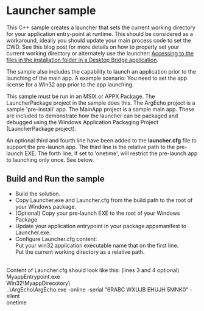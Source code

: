 ﻿# Launcher sample

This C++ sample creates a launcher that sets the current working directory for your application entry-point at runtime. This should be considered as a workaround, ideally you should update your main process code to set the CWD. 
See this blog post for more details on how to properly set your current working directory or alternately use the launcher: [Accessing to the files in the installation folder in a Desktop Bridge application](http://blogs.msdn.microsoft.com/appconsult/2017/06/23/accessing-to-the-files-in-the-installation-folder-in-a-desktop-bridge-application/).

The sample also includes the capability to launch an application prior to the launching of the main app. 
A example scenario: You need to set the app license for a Win32 app prior to the app launching. 

This sample must be run in an MSIX or APPX Package. The LauncherPackage project in the sample does this. The ArgEcho project is a sample 'pre-install' app. The MainApp project is a sample main app. These are included to demonstrate how the launcher can be packaged and debugged using the Windows Application Packaging Project (LauncherPackage project).

An optional third and fourth line have been added to the **launcher.cfg** file to support the pre-launch app. The third line is the relative path to the pre-launch EXE. The forth line, if set to 'onetime', will restrict the pre-launch app to launching only once. See below.

Build and Run the sample
-------------------------

 - Build the solution.
 - Copy Launcher.exe and Launcher.cfg from the build path to the root of your Windows package.
 - (Optional) Copy your pre-launch EXE to the root of your Windows Package
 - Update your application entrypoint in your package.appxmanifest to Launcher.exe.
 - Configure Launcher.cfg content: <br />
	Put your win32 application executable name that on the first line. <br />
	Put the current working directory as a relative path. <br />
 <br />
	Content of Launcher.cfg should look like this: (lines 3 and 4 optional) <br />
	MyappEntrypoint.exe <br />
	Win32\MyappDirecotory\ <br/>
    ..\ArgEcho\ArgEcho.exe -online -serial "6RABC WXUJB EHUJH 5MNK0" -silent <br/>
    onetime <br/>
